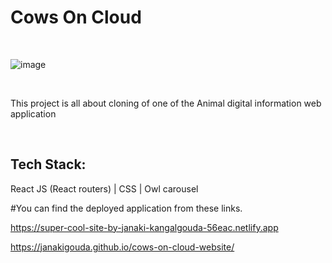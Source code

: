 <h1>Cows On Cloud</h1>
<br>


![image](https://user-images.githubusercontent.com/42041306/190872119-f7b31ae6-ace4-4983-83a1-90bcf90d9fce.png)


<br>
<p>This project is all about cloning of one of the Animal digital information web application</p>
<br>

<h2>Tech Stack:</h2> <p>React JS (React routers) | CSS | Owl carousel</p>



#You can find the deployed application from these links.


https://super-cool-site-by-janaki-kangalgouda-56eac.netlify.app

https://janakigouda.github.io/cows-on-cloud-website/

